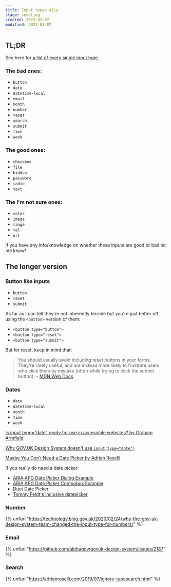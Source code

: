 ```yaml
---
title: Input types a11y
stage: seedling
created: 2023-03-07
modified: 2023-03-07
---
```


## TL;DR

See here for [a list of every single input type](https://developer.mozilla.org/en-US/docs/Web/HTML/Element/input#input_types).

### The bad ones:

- `button`
- `date`
- `datetime-local`
- `email`
- `month`
- `number`
- `reset`
- `search`
- `submit`
- `time`
- `week`

### The good ones:

- `checkbox`
- `file`
- `hidden`
- `password`
- `radio`
- `text`

### The I'm not sure ones:

- `color`
- `image`
- `range`
- `tel`
- `url`

If you have any info/knowledge on whether these inputs are good or bad let me know!

## The longer version

### Button like inputs

- `button`
- `reset`
- `submit`

As far as I can tell they're not inherently terrible but you're just better off using the `<button>` version of them:

- `<button type="button">`
- `<button type="reset">`
- `<button type="submit">`

But for reset, keep in mind that:

> You should usually avoid including reset buttons in your forms. They're rarely useful, and are instead more likely to frustrate users who click them by mistake (often while trying to click the submit button).
> – [MDN Web Docs](https://developer.mozilla.org/en-US/docs/Web/HTML/Element/input/reset)

### Dates

- `date`
- `datetime-local`
- `month`
- `time`
- `week`

[Is input type=”date” ready for use in accessible websites? by Graham Armfield](https://www.hassellinclusion.com/blog/input-type-date-ready-for-use/)

[Why GOV.UK Design System doesn't use `input[type="date"]`](https://github.com/alphagov/govuk-design-system-backlog/issues/43#issuecomment-1160139594)

[Maybe You Don’t Need a Date Picker by Adrian Roselli](https://adrianroselli.com/2019/07/maybe-you-dont-need-a-date-picker.html)

If you really do need a date picker:

- [ARIA APG Date Picker Dialog Example](https://www.w3.org/WAI/ARIA/apg/patterns/dialog-modal/examples/datepicker-dialog/)
- [ARIA APG Date Picker Combobox Example](https://www.w3.org/WAI/ARIA/apg/patterns/combobox/examples/combobox-datepicker/)
- [Duet Date Picker](https://github.com/duetds/date-picker)
- [Tommy Feldt's inclusive datepicker](https://github.com/fymmot/inclusive-dates)

### Number

{% unfurl "https://technology.blog.gov.uk/2020/02/24/why-the-gov-uk-design-system-team-changed-the-input-type-for-numbers/" %}

### Email

{% unfurl "https://github.com/alphagov/govuk-design-system/issues/2187" %}

### Search

{% unfurl "https://adrianroselli.com/2019/07/ignore-typesearch.html" %}
